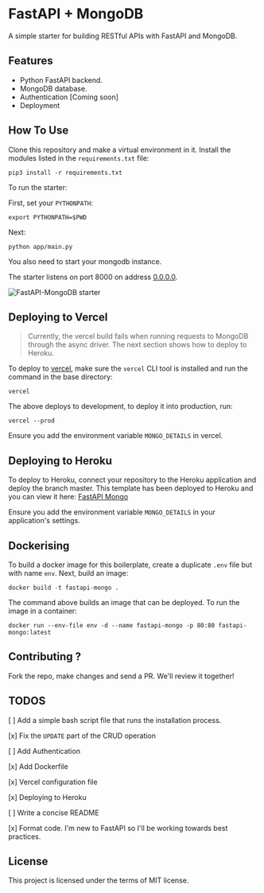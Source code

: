 # FastAPI + MongoDB

A simple starter for building RESTful APIs with FastAPI and MongoDB. 

## Features

+ Python FastAPI backend.
+ MongoDB database.
+ Authentication [Coming soon]
+ Deployment

## How To Use

Clone this repository and make a virtual environment in it. Install the modules listed in the `requirements.txt` file:

```console
pip3 install -r requirements.txt
```

To run the starter:

First, set your `PYTHONPATH`:

```console
export PYTHONPATH=$PWD
```

Next:

```console
python app/main.py
```

You also need to start your mongodb instance.

The starter listens on port 8000 on address [0.0.0.0](0.0.0.0). 

![FastAPI-MongoDB starter](https://res.cloudinary.com/adeshina/image/upload/v1599469492/gwzjqryzfvufftyypldo.png)

## Deploying to Vercel

> Currently, the vercel build fails when running requests to MongoDB through the async driver. The next section shows how to deploy to Heroku.

To deploy to [vercel](https://vercel.com), make sure the `vercel` CLI tool is installed and run the command in the base directory:

```console
vercel 
```

The above deploys to development, to deploy it into production, run:

```console
vercel --prod
```

Ensure you add the environment variable `MONGO_DETAILS` in vercel.

## Deploying to Heroku

To deploy to Heroku, connect your repository to the Heroku application and deploy the branch master. This template has been deployed to Heroku and you can view it here: [FastAPI Mongo](https://fastapi-mongo.herokuapp.com/)

Ensure you add the environment variable `MONGO_DETAILS` in your application's settings.

## Dockerising

To build a docker image for this boilerplate, create a duplicate `.env` file but with name `env`. Next, build an image:

```console
docker build -t fastapi-mongo .
```

The command above builds an image that can be deployed. To run the image in a container:

```console
docker run --env-file env -d --name fastapi-mongo -p 80:80 fastapi-mongo:latest
```

## Contributing ?

Fork the repo, make changes and send a PR. We'll review it together!

## TODOS

[ ] Add a simple bash script file that runs the installation process.

[x] Fix the `UPDATE` part of the CRUD operation

[ ] Add Authentication

[x] Add Dockerfile

[x] Vercel configuration file

[x] Deploying to Heroku

[ ] Write a concise README

[x] Format code. I'm new to FastAPI so I'll be working towards best practices.


## License

This project is licensed under the terms of MIT license.
